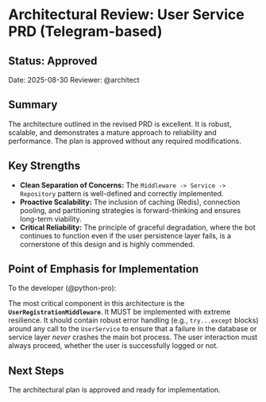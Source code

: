 # Architectural Review: User Service PRD (Telegram-based)

## Status: Approved

Date: 2025-08-30
Reviewer: @architect

## Summary

The architecture outlined in the revised PRD is excellent. It is robust, scalable, and demonstrates a mature approach to reliability and performance. The plan is approved without any required modifications.

## Key Strengths

-   **Clean Separation of Concerns:** The `Middleware -> Service -> Repository` pattern is well-defined and correctly implemented.
-   **Proactive Scalability:** The inclusion of caching (Redis), connection pooling, and partitioning strategies is forward-thinking and ensures long-term viability.
-   **Critical Reliability:** The principle of graceful degradation, where the bot continues to function even if the user persistence layer fails, is a cornerstone of this design and is highly commended.

## Point of Emphasis for Implementation

To the developer (@python-pro):

The most critical component in this architecture is the **`UserRegistrationMiddleware`**. It MUST be implemented with extreme resilience. It should contain robust error handling (e.g., `try...except` blocks) around any call to the `UserService` to ensure that a failure in the database or service layer *never* crashes the main bot process. The user interaction must always proceed, whether the user is successfully logged or not.

## Next Steps

The architectural plan is approved and ready for implementation.